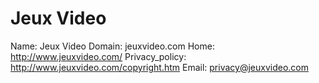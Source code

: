 
# Jeux Video

Name: Jeux Video
Domain: jeuxvideo.com
Home: http://www.jeuxvideo.com/
Privacy_policy: http://www.jeuxvideo.com/copyright.htm
Email: privacy@jeuxvideo.com
